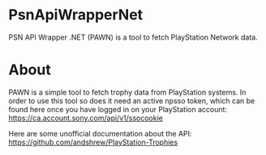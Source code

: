 # PsnApiWrapperNet
PSN API Wrapper .NET (PAWN) is a tool to fetch PlayStation Network data.

# About
PAWN is a simple tool to fetch trophy data from PlayStation systems.
In order to use this tool so does it need an active npsso token,
which can be found here once you have logged in on your PlayStation account: https://ca.account.sony.com/api/v1/ssocookie

Here are some unofficial documentation about the API: https://github.com/andshrew/PlayStation-Trophies
